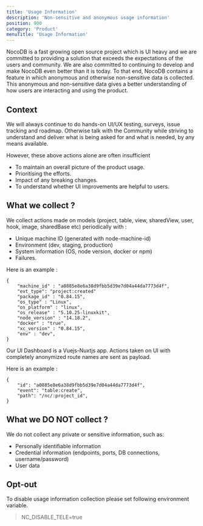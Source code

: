 ```yaml
---
title: 'Usage Information'
description: 'Non-sensitive and anonymous usage information'
position: 900
category: 'Product'
menuTitle: 'Usage Information'
---
```


<announcement></announcement>

NocoDB is a fast growing open source project which is UI heavy and we are committed to providing a solution that exceeds the expectations of the users and community.
We are also committed to continuing to develop and make NocoDB even better than it is today.
To that end, NocoDB contains a feature in which anonymous and otherwise non-sensitive data is collected.
This anonymous and non-sensitive data gives a better understanding of how users are interacting and using the product.

## Context
We will always continue to do hands-on UI/UX testing, surveys, issue tracking and roadmap.
Otherwise talk with the Community while striving to understand
and deliver what is being asked for and what is needed, by any means available.

However, these above actions alone are often insufficient
- To maintain an overall picture of the product usage.
- Prioritising the efforts.
- Impact of any breaking changes.
- To understand whether UI improvements are helpful to users.

## What we collect ?
We collect actions made on models (project, table, view, sharedView, user, hook, image, sharedBase etc) periodically with :
- Unique machine ID (generated with node-machine-id)
- Environment (dev, staging, production)
- System information (OS, node version, docker or npm)
- Failures.

Here is an example :
```
{
    "machine_id" : "a0885e8e6a38d9fbb5d39e7d04a44da7773d4f",
    "evt_type": "project:created"
    "package_id" : "0.84.15",
    "os_type" : "Linux",
    "os_platform" : "linux",
    "os_release" : "5.10.25-linuxkit",
    "node_version" : "14.18.2",
    "docker" : "true",
    "xc_version" : "0.84.15",
    "env" : "dev",
}

```

Our UI Dashboard is a Vuejs-Nuxtjs app. Actions taken on UI with completely anonymized route names are sent as payload.

Here is an example :
```
{
    "id": "a0885e8e6a38d9fbb5d39e7d04a44da7773d4f",
    "event": "table:create",
    "path": "/nc/:project_id", 
}
```

## What we DO NOT collect ?
We do not collect any private or sensitive information, such as:
- Personally identifiable information
- Credential information (endpoints, ports, DB connections, username/password)
- User data


## Opt-out
To disable usage information collection please set following environment variable.
> NC_DISABLE_TELE=true
